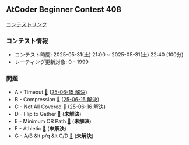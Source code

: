 
## AtCoder Beginner Contest 408

[コンテストリンク](https://atcoder.jp/contests/abc408)

### コンテスト情報
- コンテスト時間: 2025-05-31(土) 21:00 ~ 2025-05-31(土) 22:40 (100分)
- レーティング更新対象: 0 - 1999

### 問題
- A - Timeout [🔗](https://atcoder.jp/contests/abc408/tasks/abc408_a) ([25-06-15 解決](./A%20-%20Timeout/))
- B - Compression [🔗](https://atcoder.jp/contests/abc408/tasks/abc408_b) ([25-06-15 解決](./B%20-%20Compression/))
- C - Not All Covered [🔗](https://atcoder.jp/contests/abc408/tasks/abc408_c) ([25-06-16 解決](./C%20-%20Not%20All%20Covered/))
- D - Flip to Gather [🔗](https://atcoder.jp/contests/abc408/tasks/abc408_d) (**未解決**)
- E - Minimum OR Path [🔗](https://atcoder.jp/contests/abc408/tasks/abc408_e) (**未解決**)
- F - Athletic [🔗](https://atcoder.jp/contests/abc408/tasks/abc408_f) (**未解決**)
- G - A/B &lt p/q &lt C/D [🔗](https://atcoder.jp/contests/abc408/tasks/abc408_g) (**未解決**)